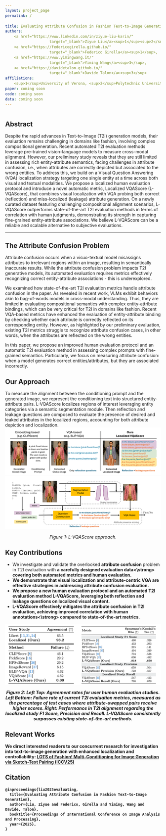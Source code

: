 ```yaml
---
layout: project_page
permalink: /

title: Evaluating Attribute Confusion in Fashion Text-to-Image Generation
authors:
    <a href="https://www.linkedin.com/in/ziyue-liu-karin/"
                    target="_blank">Ziyue Liu</a><sup>1</sup><sup>2</sup>, 
    <a href="https://federicogirella.github.io/"
                    target="_blank">Federico Girella</a><sup>1</sup>, 
    <a href="https://www.yimingwang.it/"
                    target="_blank">Yiming Wang</a><sup>3</sup>, 
    <a href="https://davidetalon.github.io/"
                    target="_blank">Davide Talon</a><sup>3</sup>
affiliations:
    <sup>1</sup>University of Verona, <sup>2</sup>Polytechnic University of Turin, <sup>3</sup>Fondazione Bruno Kessler
paper: coming soon
code: coming soon
data: coming soon
---
```


<!-- Using HTML to center the abstract -->
<div class="columns is-centered has-text-centered">
    <div class="column is-four-fifths">
        <h2>Abstract</h2>
        <div class="content has-text-justified">
Despite the rapid advances in Text-to-Image (T2I) generation models, their evaluation remains challenging in domains like fashion, involving complex compositional generation.
Recent automated T2I evaluation methods leverage pre-trained vision-language models to measure cross-modal alignment. However, our preliminary study reveals that they are still limited in assessing rich entity-attribute semantics, facing challenges in attribute confusion, i.e., when attributes are correctly depicted but associated to the wrong entities. To address this, we build on a Visual Question Answering (VQA) localization strategy targeting one single entity at a time across both visual and textual modalities. We propose a localized human evaluation protocol and introduce a novel automatic metric, Localized VQAScore (L-VQAScore), that combines visual localization with VQA probing both correct (reflection) and miss-localized (leakage) attribute generation. 
On a newly curated dataset featuring challenging compositional alignment scenarios, L-VQAScore outperforms state-of-the-art T2I evaluation methods in terms of correlation with human judgments, demonstrating its strength in capturing fine-grained entity-attribute associations. We believe L-VQAScore can be a reliable and scalable alternative to subjective evaluations.
        </div>
    </div>
</div>

---

## The Attribute Confusion Problem
Attribute confusion occurs when a visuo-textual model misassigns attributes to irrelevant regions within an image, resulting in semantically inaccurate results. While the attribute confusion problem impacts T2I generative models, its automated evaluation requires metrics effectively recognizing correct entity-attribute associations - this is underexplored.

We examined how state-of-the-art T2I evaluation metrics handle attribute confusion in the paper. As revealed in recent work, VLMs exhibit behaviors akin to bag-of-words models in cross-modal understanding. Thus, they are limited in evaluating compositional semantics with complex entity-attribute bindings, which can be very critical for T2I in domains like fashion. Recent VQA-based metrics have enhanced the evaluation of entity-attribute binding by checking whether each attribute is correctly reflected on its corresponding entity. However, as highlighted by our preliminary evaluation, existing T2I metrics struggle to recognize attribute confusion cases, in other words, when the attributes are reflected on the wrong entities. 

In this paper, we propose an improved human evaluation protocol and an automatic T2I evaluation method in assessing complex prompts with fine-grained semantics. Particularly, we focus on measuring attribute confusion: when a model generates correct entities/attributes, but they are associated incorrectly.

## Our Approach
To measure the alignment between the conditioning prompt and the generated image, we represent the conditioning text into structured entity-attribute pairs. L-VQAScore localizes regions of interest leveraging entity categories via a semantic segmentation module. Then reflection and leakage questions are composed to evaluate the presence of desired and leaked attributes in the localized regions, accounting for both attribute depiction and localization.
![Method1](/static/image/method_1.png)
![Method2](/static/image/method_2.png)
<p style="text-align: center; font-size: 0.9rem;">
    <em>Figure 1: L-VQAScore approach.</em>
</p>

## Key Contributions
- We investigate and validate the overlooked <strong>attribute confusion</strong> problem in T2I evaluation with <strong>a carefully designed evaluation data<\strong> covering both automated metrics and human evaluation.
- We demonstrate that visual localization and attribute-centric VQA are effective strategies in addressing attribute confusion evaluation.
- We propose <strong>a new human evaluation protocol</strong> and <strong>an automated T2I evaluation method L-VQAScore</strong>, leveraging both reflection and leakage questions on localized visual content.
- L-VQAScore effectively mitigates the attribute confusion in T2I evaluation, achieving <strong>improved correlation with human annotations<\strong> compared to state-of-the-art metrics.

![Performance Comparision](/static/image/results.png)
<p style="text-align: center; font-size: 0.9rem;">
<em>Figure 2: Left Top: Agreement rates for user human evaluation studies. Left Bottom: Failure rate of current T2I evaluation metrics, measured as the percentage of test cases where attribute-swapped pairs receive higher scores. Right: Performance in T2I alignment regarding the localized study F1 Score, Precision and Recall. L-VQAScore consistently surpasses existing state-of-the-art methods.</em>
</p>

## Relevant Works
We direct interested readers to our concurrent research for investigation into text-to-image generation with enhanced localization and controllability: <a href="https://federicogirella.github.io/lots/">LOTS of Fashion! Multi-Conditioning for Image Generation via Sketch-Text Pairing (ICCV25)</a>

## Citation
```
@inproceedings{liu2025evaluating,
  title={Evaluating Attribute Confusion in Fashion Text-to-Image Generation},
  author={Liu, Ziyue and Federico, Girella and Yiming, Wang and Davide, Talon},
  booktitle={Proceedings of International Conference on Image Analysis and Processing},
  year={2025},
}
```
